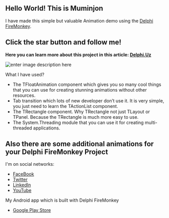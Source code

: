 ## Hello World! This is Muminjon
I have made this simple but valuable Animation demo using the [Delphi FireMonkey](https://www.embarcadero.com/products/delphi).

## Click the star button and follow me!

**Here you can learn more about this project in this article: [Delphi.Uz](https://delphi.uz/2018/10/15/delphi-programming-language/a-new-ttask-based-login-form-with-tfloatanimation/)**

![enter image description here](https://i2.wp.com/delphi.uz/wp-content/uploads/2017/01/A-New-TTask-based-Login-Form-with-TFloatAnimation.png?resize=320,320&ssl=1)

What I have used? 

 - The TFloatAnimation component which gives you so many cool things that you can use for creating stunning animations without other resources.
 - Tab transition which lots of  new developer don’t use it. It is very simple, you just need to learn the TActionList component.
 - The TRectangle component. Why TRectangle not just TLayout or TPanel. Because the TRectangle is much more easy to use.
 - The System.Threading module that you can use it for creating multi-threaded applications.
 
## Also there are some additional animations for your Delphi FireMonkey Project 

I'm on social networks:
- [FaceBook](https://www.facebook.com/wwwdelphiuz/)
- [Twitter](https://twitter.com/MuminjonGuru)
- [LinkedIn](https://www.linkedin.com/in/muminjon-abduraimov/)
- [YouTube](https://youtube.com/MuminjonAbduraimov)

My Android app which is built with Delphi FireMonkey
- [Google Play Store](https://play.google.com/store/apps/details?id=com.delphiapplications.delphiexamples)
